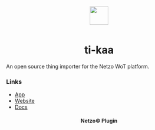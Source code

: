 <div align="center">
  <a href="https://netzo.io" target="_blank" >
    <img height="50" src="https://raw.githubusercontent.com/netzoio/plugins/main/plugins/thing-importers/ti-kaa/src/assets/icon.svg" style="margin: 12px 0px">
  </a>

  <h1>ti-kaa</h1>
</div>

An open source thing importer for the Netzo WoT platform.

### Links

- [App](https://app.netzo.io)
- [Website](https://netzo.io)
- [Docs](https://docs.netzo.io)

<div align="center">
  <h4>Netzo© Plugin</h4>
</div>
